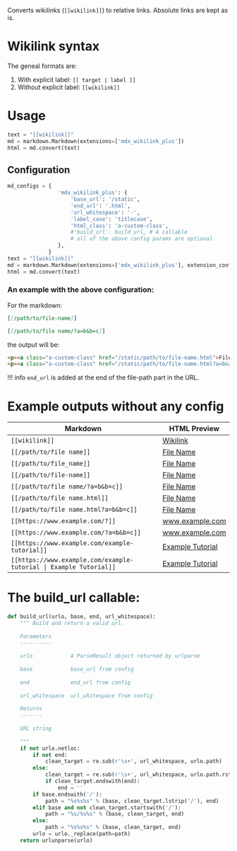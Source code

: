
Converts wikilinks (`[[wikilink]]`) to relative links. Absolute links are kept as is.

# Wikilink syntax

The geneal formats are:

1. With explicit label: `[[ target | label ]]`
2. Without explicit label: `[[wikilink]]`

# Usage

```python
text = "[[wikilink]]"
md = markdown.Markdown(extensions=['mdx_wikilink_plus'])
html = md.convert(text)
```

## Configuration

```python
md_configs = {
                'mdx_wikilink_plus': {
                    'base_url': '/static',
                    'end_url': '.html',
                    'url_whitespace': '-',
                    'label_case': 'titlecase',
                    'html_class': 'a-custom-class',
                    #'build_url': build_url, # A callable
                    # all of the above config params are optional
                },
             }
text = "[[wikilink]]"
md = markdown.Markdown(extensions=['mdx_wikilink_plus'], extension_configs=md_configs)
html = md.convert(text)
```

### An example with the above configuration:

For the markdown:

```md
[[/path/to/file-name]]

[[/path/to/file name/?a=b&b=c]]
```

the output will be:

```html
<p><a class="a-custom-class" href="/static/path/to/file-name.html">File Name</a></p>
<p><a class="a-custom-class" href="/static/path/to/file-name.html?a=b&amp;b=c">File Name</a></p>
```

!!! info
    `end_url` is added at the end of the file-path part in the URL.


# Example outputs without any config

Markdown | HTML Preview
-------- | ------------
`[[wikilink]]` | <a class="wikilink" href="wikilink">Wikilink</a>
`[[/path/to/file name]]` | <a class="wikilink" href="/path/to/file-name">File Name</a>
`[[/path/to/file_name]]` | <a class="wikilink" href="/path/to/file_name">File Name</a>
`[[/path/to/file-name]]` | <a class="wikilink" href="/path/to/file-name">File Name</a>
`[[/path/to/file name/?a=b&b=c]]` | <a class="wikilink" href="/path/to/file-name/?a=b&amp;b=c">File Name</a>
`[[/path/to/file name.html]]` | <a class="wikilink" href="/path/to/file-name.html">File Name</a>
`[[/path/to/file name.html?a=b&b=c]]` | <a class="wikilink" href="/path/to/file-name.html?a=b&amp;b=c">File Name</a>
`[[https://www.example.com/?]]` | <a class="wikilink" href="https://www.example.com/">www.example.com</a>
`[[https://www.example.com/?a=b&b=c]]` | <a class="wikilink" href="https://www.example.com/?a=b&amp;b=c">www.example.com</a>
`[[https://www.example.com/example-tutorial]]` | <a class="wikilink" href="https://www.example.com/example-tutorial">Example Tutorial</a>
`[[https://www.example.com/example-tutorial \| Example Tutorial]]` | <a class="wikilink" href="https://www.example.com/example-tutorial">Example Tutorial</a>


# The build_url callable:

```python
def build_url(urlo, base, end, url_whitespace):
    """ Build and return a valid url.
        
    Parameters
    ----------
    
    urlo            A ParseResult object returned by urlparse
    
    base            base_url from config
    
    end             end_url from config
    
    url_whitespace  url_whitespace from config
    
    Returns
    -------
    
    URL string
    
    """
    if not urlo.netloc:
        if not end:
            clean_target = re.sub(r'\s+', url_whitespace, urlo.path)
        else:
            clean_target = re.sub(r'\s+', url_whitespace, urlo.path.rstrip('/'))
            if clean_target.endswith(end):
                end = ''
        if base.endswith('/'):
            path = "%s%s%s" % (base, clean_target.lstrip('/'), end)
        elif base and not clean_target.startswith('/'):
            path = "%s/%s%s" % (base, clean_target, end)
        else:
            path = "%s%s%s" % (base, clean_target, end)
        urlo = urlo._replace(path=path)
    return urlunparse(urlo)
        
```
